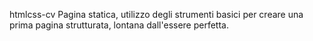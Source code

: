 htmlcss-cv
Pagina statica, utilizzo degli strumenti basici per creare una prima pagina strutturata, lontana dall'essere perfetta.
